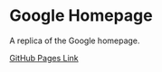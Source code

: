 # Google Homepage
A replica of the Google homepage.

[GitHub Pages Link](https://r-langdon.github.io/google-homepage/)
